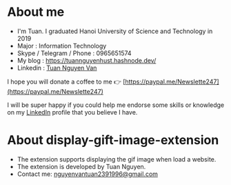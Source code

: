 # About me
- I'm Tuan. I graduated Hanoi University of Science and Technology in 2019
- Major : Information Technology
- Skype / Telegram / Phone : 0965651574
- My blog : https://tuannguyenhust.hashnode.dev/
- Linkedin : [Tuan Nguyen Van](https://www.linkedin.com/in/tuan-nguyen-van-555315156/)

I hope you will donate a coffee to me 👉 [https://paypal.me/Newslette247](https://paypal.me/Newslette247)

I will be super happy if you could help me endorse some skills or knowledge on my [LinkedIn](https://www.linkedin.com/in/tuan-nguyen-van-555315156/) profile that you believe I have.

# About display-gift-image-extension
- The extension supports displaying the gif image when load a website.
- The extension is developed by Tuan Nguyen.
- Contact me: nguyenvantuan2391996@gmail.com